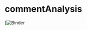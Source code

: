 # commentAnalysis

[![Binder](https://mybinder.org/v2/gh/itracanalise/analiseComentarios/main?labpath=scripts.ipynb)
